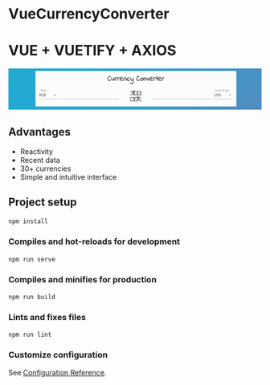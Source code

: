 # VueCurrencyConverter

# VUE + VUETIFY + AXIOS

![screenshot_1](screenshots/screenshot.png)

## Advantages

- Reactivity
- Recent data
- 30+ currencies
- Simple and intuitive interface

## Project setup
```
npm install
```

### Compiles and hot-reloads for development
```
npm run serve
```

### Compiles and minifies for production
```
npm run build
```

### Lints and fixes files
```
npm run lint
```

### Customize configuration
See [Configuration Reference](https://cli.vuejs.org/config/).
